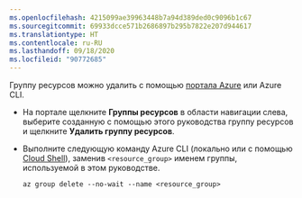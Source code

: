 ```yaml
---
ms.openlocfilehash: 4215099ae39963448b7a94d389ded0c9096b1c67
ms.sourcegitcommit: 69933dcce571b2686897b295b7822e207d944617
ms.translationtype: HT
ms.contentlocale: ru-RU
ms.lasthandoff: 09/18/2020
ms.locfileid: "90772685"
---
```

Группу ресурсов можно удалить с помощью [портала Azure](https://portal.azure.com) или Azure CLI.

- На портале щелкните **Группы ресурсов** в области навигации слева, выберите созданную с помощью этого руководства группу ресурсов и щелкните **Удалить группу ресурсов**.

- Выполните следующую команду Azure CLI (локально или с помощью [Cloud Shell](/azure/cloud-shell/overview)), заменив `<resource_group>` именем группы, используемой в этом руководстве.

    ```azurecli
    az group delete --no-wait --name <resource_group>
    ```
